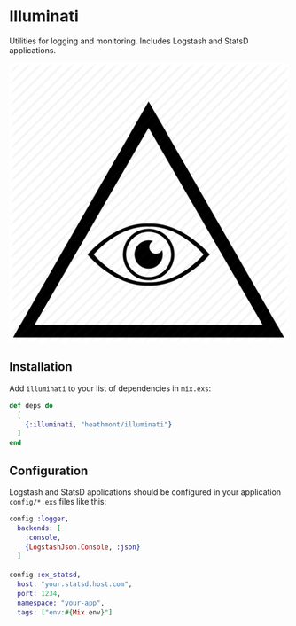 # Illuminati

Utilities for logging and monitoring. Includes Logstash and StatsD applications.

![Logo](priv/icon.png)

## Installation

Add `illuminati` to your list of dependencies in `mix.exs`:

```elixir
def deps do
  [
    {:illuminati, "heathmont/illuminati"}
  ]
end
```

## Configuration

Logstash and StatsD applications should be configured in your application `config/*.exs` files like this:

```elixir
config :logger,
  backends: [
    :console,
    {LogstashJson.Console, :json}
  ]

config :ex_statsd,
  host: "your.statsd.host.com",
  port: 1234,
  namespace: "your-app",
  tags: ["env:#{Mix.env}"]
```
